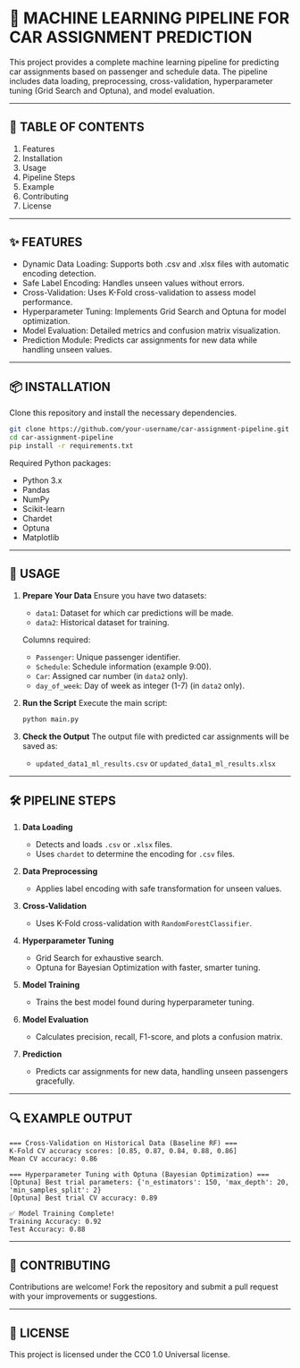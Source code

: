 
🚀 MACHINE LEARNING PIPELINE FOR CAR ASSIGNMENT PREDICTION
============================================================

This project provides a complete machine learning pipeline for predicting car assignments based on passenger and schedule data. The pipeline includes data loading, preprocessing, cross-validation, hyperparameter tuning (Grid Search and Optuna), and model evaluation.

------------------------------------------------------------
📂 TABLE OF CONTENTS
------------------------------------------------------------
1. Features
2. Installation
3. Usage
4. Pipeline Steps
5. Example
6. Contributing
7. License

------------------------------------------------------------
✨ FEATURES
------------------------------------------------------------
- Dynamic Data Loading: Supports both .csv and .xlsx files with automatic encoding detection.
- Safe Label Encoding: Handles unseen values without errors.
- Cross-Validation: Uses K-Fold cross-validation to assess model performance.
- Hyperparameter Tuning: Implements Grid Search and Optuna for model optimization.
- Model Evaluation: Detailed metrics and confusion matrix visualization.
- Prediction Module: Predicts car assignments for new data while handling unseen values.

------------------------------------------------------------
📦 INSTALLATION
------------------------------------------------------------
Clone this repository and install the necessary dependencies.

```bash
git clone https://github.com/your-username/car-assignment-pipeline.git
cd car-assignment-pipeline
pip install -r requirements.txt
```

Required Python packages:
- Python 3.x
- Pandas
- NumPy
- Scikit-learn
- Chardet
- Optuna
- Matplotlib

------------------------------------------------------------
🔧 USAGE
------------------------------------------------------------
1. **Prepare Your Data**
   Ensure you have two datasets:
   - `data1`: Dataset for which car predictions will be made.
   - `data2`: Historical dataset for training.

   Columns required:
   - `Passenger`: Unique passenger identifier.
   - `Schedule`: Schedule information (example 9:00).
   - `Car`: Assigned car number (in `data2` only).
   - `day_of_week`: Day of week as integer (1-7) (in `data2` only).

2. **Run the Script**
   Execute the main script:
   ```bash
   python main.py
   ```

3. **Check the Output**
   The output file with predicted car assignments will be saved as:
   - `updated_data1_ml_results.csv` or `updated_data1_ml_results.xlsx`

------------------------------------------------------------
🛠 PIPELINE STEPS
------------------------------------------------------------
1. **Data Loading**
   - Detects and loads `.csv` or `.xlsx` files.
   - Uses `chardet` to determine the encoding for `.csv` files.

2. **Data Preprocessing**
   - Applies label encoding with safe transformation for unseen values.

3. **Cross-Validation**
   - Uses K-Fold cross-validation with `RandomForestClassifier`.

4. **Hyperparameter Tuning**
   - Grid Search for exhaustive search.
   - Optuna for Bayesian Optimization with faster, smarter tuning.

5. **Model Training**
   - Trains the best model found during hyperparameter tuning.

6. **Model Evaluation**
   - Calculates precision, recall, F1-score, and plots a confusion matrix.

7. **Prediction**
   - Predicts car assignments for new data, handling unseen passengers gracefully.

------------------------------------------------------------
🔍 EXAMPLE OUTPUT
------------------------------------------------------------
```
=== Cross-Validation on Historical Data (Baseline RF) ===
K-Fold CV accuracy scores: [0.85, 0.87, 0.84, 0.88, 0.86]
Mean CV accuracy: 0.86

=== Hyperparameter Tuning with Optuna (Bayesian Optimization) ===
[Optuna] Best trial parameters: {'n_estimators': 150, 'max_depth': 20, 'min_samples_split': 2}
[Optuna] Best trial CV accuracy: 0.89

✅ Model Training Complete!
Training Accuracy: 0.92
Test Accuracy: 0.88
```

------------------------------------------------------------
🤝 CONTRIBUTING
------------------------------------------------------------
Contributions are welcome! Fork the repository and submit a pull request with your improvements or suggestions.

------------------------------------------------------------
📜 LICENSE
------------------------------------------------------------
This project is licensed under the CC0 1.0 Universal license.

